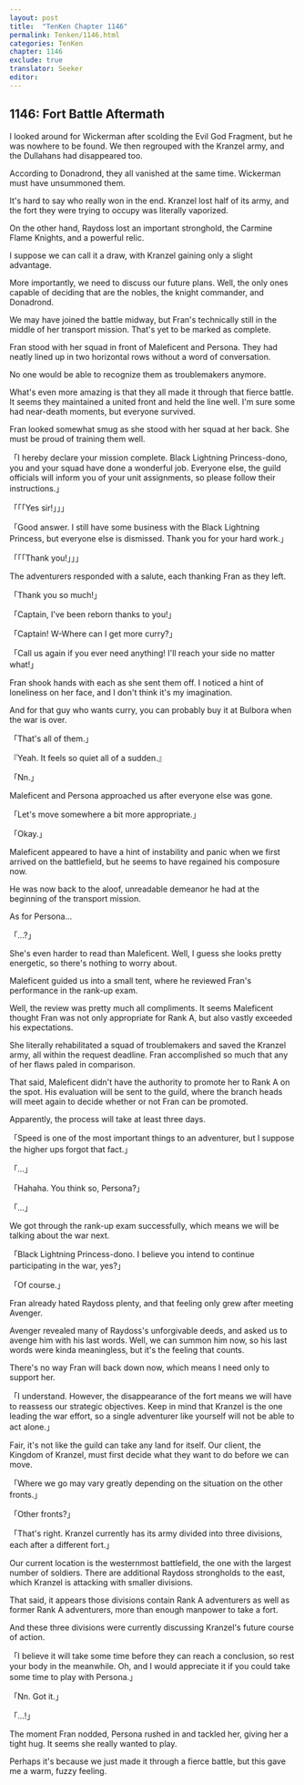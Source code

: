 ```yaml
---
layout: post
title:  "TenKen Chapter 1146"
permalink: Tenken/1146.html
categories: TenKen
chapter: 1146
exclude: true
translator: Seeker
editor: 
---
```

<h2>1146: Fort Battle Aftermath</h2>

I looked around for Wickerman after scolding the Evil God Fragment, but he was nowhere to be found. We then regrouped with the Kranzel army, and the Dullahans had disappeared too.

According to Donadrond, they all vanished at the same time. Wickerman must have unsummoned them.

It's hard to say who really won in the end. Kranzel lost half of its army, and the fort they were trying to occupy was literally vaporized.

On the other hand, Raydoss lost an important stronghold, the Carmine Flame Knights, and a powerful relic.

I suppose we can call it a draw, with Kranzel gaining only a slight advantage.

More importantly, we need to discuss our future plans. Well, the only ones capable of deciding that are the nobles, the knight commander, and Donadrond.

We may have joined the battle midway, but Fran's technically still in the middle of her transport mission. That's yet to be marked as complete.

Fran stood with her squad in front of Maleficent and Persona. They had neatly lined up in two horizontal rows without a word of conversation.

No one would be able to recognize them as troublemakers anymore.

What's even more amazing is that they all made it through that fierce battle. It seems they maintained a united front and held the line well. I'm sure some had near-death moments, but everyone survived.

Fran looked somewhat smug as she stood with her squad at her back. She must be proud of training them well.

「I hereby declare your mission complete. Black Lightning Princess-dono, you and your squad have done a wonderful job. Everyone else, the guild officials will inform you of your unit assignments, so please follow their instructions.」

「「「Yes sir!」」」

「Good answer. I still have some business with the Black Lightning Princess, but everyone else is dismissed. Thank you for your hard work.」

「「「Thank you!」」」

The adventurers responded with a salute, each thanking Fran as they left.

「Thank you so much!」

「Captain, I've been reborn thanks to you!」

「Captain! W-Where can I get more curry?」

「Call us again if you ever need anything! I'll reach your side no matter what!」

Fran shook hands with each as she sent them off. I noticed a hint of loneliness on her face, and I don't think it's my imagination.

And for that guy who wants curry, you can probably buy it at Bulbora when the war is over.

「That's all of them.」

『Yeah. It feels so quiet all of a sudden.』

「Nn.」

Maleficent and Persona approached us after everyone else was gone.

「Let's move somewhere a bit more appropriate.」

「Okay.」

Maleficent appeared to have a hint of instability and panic when we first arrived on the battlefield, but he seems to have regained his composure now.

He was now back to the aloof, unreadable demeanor he had at the beginning of the transport mission.

As for Persona...

「...?」

She's even harder to read than Maleficent. Well, I guess she looks pretty energetic, so there's nothing to worry about.

Maleficent guided us into a small tent, where he reviewed Fran's performance in the rank-up exam.

Well, the review was pretty much all compliments. It seems Maleficent thought Fran was not only appropriate for Rank A, but also vastly exceeded his expectations.

She literally rehabilitated a squad of troublemakers and saved the Kranzel army, all within the request deadline. Fran accomplished so much that any of her flaws paled in comparison.

That said, Maleficent didn't have the authority to promote her to Rank A on the spot. His evaluation will be sent to the guild, where the branch heads will meet again to decide whether or not Fran can be promoted.

Apparently, the process will take at least three days.

「Speed is one of the most important things to an adventurer, but I suppose the higher ups forgot that fact.」

「...」

「Hahaha. You think so, Persona?」

「...」

We got through the rank-up exam successfully, which means we will be talking about the war next.

「Black Lightning Princess-dono. I believe you intend to continue participating in the war, yes?」

「Of course.」

Fran already hated Raydoss plenty, and that feeling only grew after meeting Avenger.

Avenger revealed many of Raydoss's unforgivable deeds, and asked us to avenge him with his last words. Well, we can summon him now, so his last words were kinda meaningless, but it's the feeling that counts.

There's no way Fran will back down now, which means I need only to support her.

「I understand. However, the disappearance of the fort means we will have to reassess our strategic objectives. Keep in mind that Kranzel is the one leading the war effort, so a single adventurer like yourself will not be able to act alone.」

Fair, it's not like the guild can take any land for itself. Our client, the Kingdom of Kranzel, must first decide what they want to do before we can move.

「Where we go may vary greatly depending on the situation on the other fronts.」

「Other fronts?」

「That's right. Kranzel currently has its army divided into three divisions, each after a different fort.」

Our current location is the westernmost battlefield, the one with the largest number of soldiers. There are additional Raydoss strongholds to the east, which Kranzel is attacking with smaller divisions.

That said, it appears those divisions contain Rank A adventurers as well as former Rank A adventurers, more than enough manpower to take a fort.

And these three divisions were currently discussing Kranzel's future course of action.

「I believe it will take some time before they can reach a conclusion, so rest your body in the meanwhile. Oh, and I would appreciate it if you could take some time to play with Persona.」

「Nn. Got it.」

「...!」

The moment Fran nodded, Persona rushed in and tackled her, giving her a tight hug. It seems she really wanted to play.

Perhaps it's because we just made it through a fierce battle, but this gave me a warm, fuzzy feeling.



